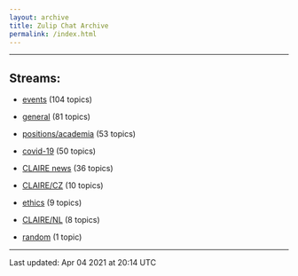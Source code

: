 ```yaml
---
layout: archive
title: Zulip Chat Archive
permalink: /index.html
---
```


---

## Streams:

* [events](stream/201207-events/index.html) (104 topics)

* [general](stream/201199-general/index.html) (81 topics)

* [positions/academia](stream/203258-positions/academia/index.html) (53 topics)

* [covid-19](stream/226112-covid-19/index.html) (50 topics)

* [CLAIRE news](stream/201957-CLAIRE-news/index.html) (36 topics)

* [CLAIRE/CZ](stream/203399-CLAIRE/CZ/index.html) (10 topics)

* [ethics](stream/228366-ethics/index.html) (9 topics)

* [CLAIRE/NL](stream/203255-CLAIRE/NL/index.html) (8 topics)

* [random](stream/202125-random/index.html) (1 topic)

<hr><p>Last updated: Apr 04 2021 at 20:14 UTC</p>